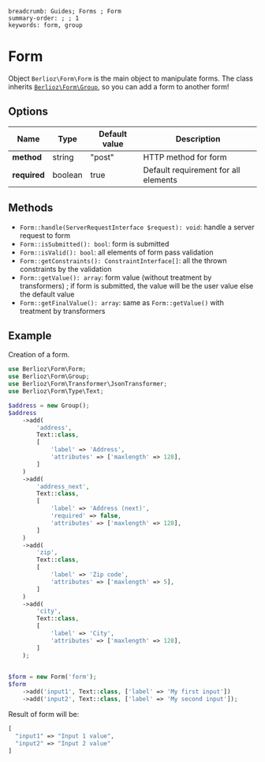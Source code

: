 ```index
breadcrumb: Guides; Forms ; Form
summary-order: ; ; 1
keywords: form, group
```

# Form

Object `Berlioz\Form\Form` is the main object to manipulate forms.
The class inherits [`Berlioz\Form\Group`](group.md), so you can add a form to another form!

## Options

| Name | Type | Default value | Description |
| ---- | ---- | ------------- | ----------- |
| **method** | string | "post" | HTTP method for form |
| **required** | boolean | true | Default requirement for all elements |

## Methods

- `Form::handle(ServerRequestInterface $request): void`: handle a server request to form
- `Form::isSubmitted(): bool`: form is submitted
- `Form::isValid(): bool`: all elements of form pass validation
- `Form::getConstraints(): ConstraintInterface[]`: all the thrown constraints by the validation
- `Form::getValue(): array`: form value (without treatment by transformers) ; if form is submitted, the value will be the user value else the default value
- `Form::getFinalValue(): array`: same as `Form::getValue()` with treatment by transformers

## Example

Creation of a form.

```php
use Berlioz\Form\Form;
use Berlioz\Form\Group;
use Berlioz\Form\Transformer\JsonTransformer;
use Berlioz\Form\Type\Text;

$address = new Group();
$address
    ->add(
        'address',
        Text::class,
        [
            'label' => 'Address',
            'attributes' => ['maxlength' => 128],
        ]
    )
    ->add(
        'address_next',
        Text::class,
        [
            'label' => 'Address (next)',
            'required' => false,
            'attributes' => ['maxlength' => 128],
        ]
    )
    ->add(
        'zip',
        Text::class,
        [
            'label' => 'Zip code',
            'attributes' => ['maxlength' => 5],
        ]
    )
    ->add(
        'city',
        Text::class,
        [
            'label' => 'City',
            'attributes' => ['maxlength' => 128],
        ]
    );
   

$form = new Form('form');
$form
    ->add('input1', Text::class, ['label' => 'My first input'])
    ->add('input2', Text::class, ['label' => 'My second input']);
```

Result of form will be:

```php
[
  "input1" => "Input 1 value",
  "input2" => "Input 2 value"
]
```